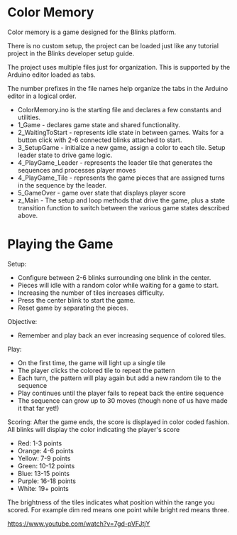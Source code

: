 # Color Memory
Color memory is a game designed for the Blinks platform.

There is no custom setup, the project can be loaded just like any tutorial project in the Blinks developer setup guide.

The project uses multiple files just for organization. This is supported by the Arduino editor loaded as tabs.

The number prefixes in the file names help organize the tabs in the Arduino editor in a logical order.

* ColorMemory.ino is the starting file and declares a few constants and utilities.
* 1_Game - declares game state and shared functionality.
* 2_WaitingToStart - represents idle state in between games. Waits for a button click with 2-6 connected blinks attached to start.
* 3_SetupGame - initialize a new game, assign a color to each tile. Setup leader state to drive game logic.
* 4_PlayGame_Leader - represents the leader tile that generates the sequences and processes player moves
* 4_PlayGame_Tile - represents the game pieces that are assigned turns in the sequence by the leader.
* 5_GameOver - game over state that displays player score
* z_Main - The setup and loop methods that drive the game, plus a state transition function to switch between the various game states described above.

# Playing the Game
Setup:
* Configure between 2-6 blinks surrounding one blink in the center.
* Pieces will idle with a random color while waiting for a game to start.
* Increasing the number of tiles increases difficulty.
* Press the center blink to start the game.
* Reset game by separating the pieces.

Objective:
* Remember and play back an ever increasing sequence of colored tiles.

Play:
* On the first time, the game will light up a single tile
* The player clicks the colored tile to repeat the pattern
* Each turn, the pattern will play again but add a new random tile to the sequence
* Play continues until the player fails to repeat back the entire sequence
* The sequence can grow up to 30 moves (though none of us have made it that far yet!)

Scoring:
After the game ends, the score is displayed in color coded fashion.
All blinks will display the color indicating the player's score
* Red: 1-3 points
* Orange: 4-6 points
* Yellow: 7-9 points
* Green: 10-12 points
* Blue: 13-15 points
* Purple: 16-18 points
* White: 19+ points

The brightness of the tiles indicates what position within the range you scored. For example dim red means one point while bright red means three.

https://www.youtube.com/watch?v=7gd-pVFJtjY
